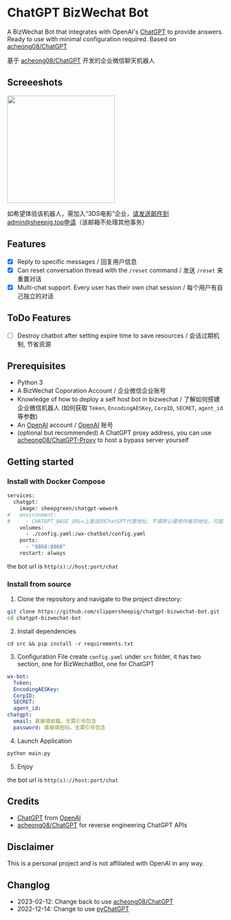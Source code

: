 # ChatGPT BizWechat Bot
A BizWechat Bot that integrates with OpenAI's [ChatGPT](https://openai.com/blog/chatgpt/) to provide answers. Ready to use with minimal configuration required. Based on [acheong08/ChatGPT](https://github.com/acheong08/ChatGPT) 

基于 [acheong08/ChatGPT](https://github.com/acheong08/ChatGPT) 开发的企业微信聊天机器人

## Screeeshots
<img src="https://user-images.githubusercontent.com/4464307/206640973-a9790f2f-2452-4edc-b82f-e37bfface7dd.png" width="250"/>

如希望体验该机器人，需加入“3DS电影”企业，请发送邮件到admin@sheepig.top申请（该邮箱不处理其他事务）

## Features
- [x] Reply to specific messages / 回复用户信息
- [x] Can reset conversation thread with the `/reset` command / 发送 `/reset` 来重置对话
- [x] Multi-chat support. Every user has their own chat session / 每个用户有自己独立的对话

## ToDo Features
- [ ] Destroy chatbot after setting expire time to save resources / 会话过期机制, 节省资源

## Prerequisites
- Python 3
- A BizWechat Coporation Account / 企业微信企业账号
- Knowledge of how to deploy a self host bot in bizwechat / 了解如何搭建企业微信机器人 (如何获取 `Token`, `EncodingAESKey`, `CorpID`, `SECRET`, `agent_id` 等参数)
- An [OpenAI](https://openai.com) account / [OpenAI](https://openai.com) 账号
- (optional but recommended) A ChatGPT proxy address, you can use [acheong08/ChatGPT-Proxy](https://github.com/acheong08/ChatGPT-Proxy) to host a bypass server yourself

## Getting started

### Install with Docker Compose
```bash
services:
  chatgpt:
    image: sheepgreen/chatgpt-wework
#   environment:
#     - CHATGPT_BASE_URL=上面说的ChatGPT代理地址，不填默认使用作者的地址，可能存在请求频率等限制
    volumes:
      - ./config.yaml:/wx-chatbot/config.yaml
    ports:
      - "8868:8868"
    restart: always
```

the bot url is `http(s)://host:port/chat`

### Install from source
1. Clone the repository and navigate to the project directory:

```bash
git clone https://github.com/slippersheepig/chatgpt-bizwechat-bot.git
cd chatgpt-bizwechat-bot
```

2. Install dependencies
```
cd src && pip install -r requirements.txt
```

3. Configuration File
create `config.yaml` under `src` folder, it has two section, one for BizWechatBot, one for ChatGPT
```yaml
wx-bot:
  Token: 
  EncodingAESKey: 
  CorpID: 
  SECRET: 
  agent_id: 
chatgpt: 
  email: 直接填邮箱，无需引号包含
  password: 直接填密码，无需引号包含
```

4. Launch Application
```python
python main.py
```

5. Enjoy

the bot url is `http(s)://host:port/chat`

## Credits
- [ChatGPT](https://chat.openai.com/chat) from [OpenAI](https://openai.com)
- [acheong08/ChatGPT](https://github.com/acheong08/ChatGPT) for reverse engineering ChatGPT APIs

## Disclaimer
This is a personal project and is not affiliated with OpenAI in any way.

## Changlog
- 2023-02-12: Change back to use [acheong08/ChatGPT](https://github.com/acheong08/ChatGPT) 
- 2022-12-14: Change to use [pyChatGPT](https://github.com/terry3041/pyChatGPT)
